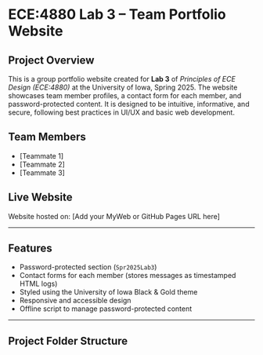 #  ECE:4880 Lab 3 – Team Portfolio Website

##  Project Overview

This is a group portfolio website created for **Lab 3** of *Principles of ECE Design (ECE:4880)* at the University of Iowa, Spring 2025. The website showcases team member profiles, a contact form for each member, and password-protected content. It is designed to be intuitive, informative, and secure, following best practices in UI/UX and basic web development.

##  Team Members

- [Teammate 1]
- [Teammate 2]
- [Teammate 3] 

##  Live Website

Website hosted on: [Add your MyWeb or GitHub Pages URL here]

---

##  Features

-  Password-protected section (`Spr2025Lab3`)
-  Contact forms for each member (stores messages as timestamped HTML logs)
-  Styled using the University of Iowa Black & Gold theme
-  Responsive and accessible design
-  Offline script to manage password-protected content

---

##  Project Folder Structure



